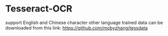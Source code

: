 # Tesseract-OCR
support English and Chinese character
other language trained data can be downloaded from this link: https://github.com/mobyzhang/tessdata
